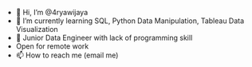 - 👋 Hi, I’m @4ryawijaya
- 🌱 I’m currently learning SQL, Python Data Manipulation, Tableau Data Visualization
- 💞️ Junior Data Engineer with lack of programming skill
-  Open for remote work
- 📫 How to reach me (email me)

<!---
4ryawijaya/4ryawijaya is a ✨ special ✨ repository because its `README.md` (this file) appears on your GitHub profile.
You can click the Preview link to take a look at your changes.
--->
